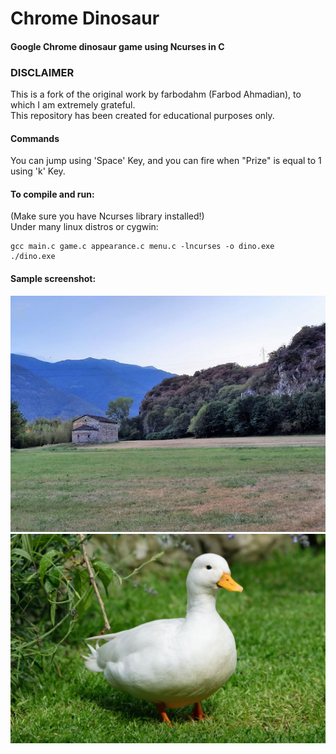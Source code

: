 # Chrome Dinosaur
#### Google Chrome dinosaur game using Ncurses in C

### DISCLAIMER

This is a fork of the original work by farbodahm (Farbod Ahmadian), to which I am extremely grateful.\
This repository has been created for educational purposes only.

#### Commands

You can jump using 'Space' Key, and you can fire when "Prize" is equal to 1 using 'k' Key.

#### To compile and run:

(Make sure you have Ncurses library installed!)\
Under many linux distros or cygwin:
```shell
gcc main.c game.c appearance.c menu.c -lncurses -o dino.exe
./dino.exe
```

#### Sample screenshot:
![](Images/1.png)
![](Images/Duck.jpg)


